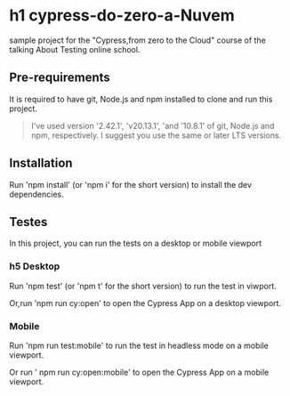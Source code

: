 # h1 cypress-do-zero-a-Nuvem 

 sample project for the "Cypress,from zero to the Cloud" course of the talking About Testing online school.

 ##  Pre-requirements 

 It is required to have git, Node.js and npm installed to clone and run this project.

 > I've used version '2.42.1', 'v20.13.1', 'and '10.8.1' of git, Node.js and npm, respectively. I suggest you 
 use the same or later LTS versions.
 ## Installation

 Run 'npm install' (or 'npm i' for the short version) to install the dev dependencies.

 ## Testes

 In this project, you can run the tests on a desktop or mobile viewport

 ### h5 Desktop 

 Run 'npm test' (or 'npm t' for the short version) to run the test in viwport.

 Or,run 'npm run cy:open' to open the Cypress App on a desktop viewport. 

 ### Mobile 
  
  Run 'npm run test:mobile' to run the test in headless mode on a mobile viewport.

  Or run ' npm run cy:open:mobile' to open the Cypress App on a mobile viewport.